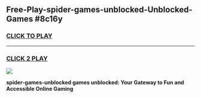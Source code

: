 
## Free-Play-spider-games-unblocked-Unblocked-Games #8c16y
<h3>
<a href="https://news.freeplayer.one?title=spider-games-unblocked&ref=8M">CLICK TO PLAY</a></h3>
<hr>

<h3>
<a href="https://news.freeplayer.one?title=spider-games-unblocked&ref=8M">CLICK 2 PLAY</a>
  
</h3>

<a href="https://news.freeplayer.one?title=spider-games-unblocked&ref=8M"><img src="https://clearcache.store/games.png"></a>


**spider-games-unblocked games unblocked: Your Gateway to Fun and Accessible Online Gaming**
